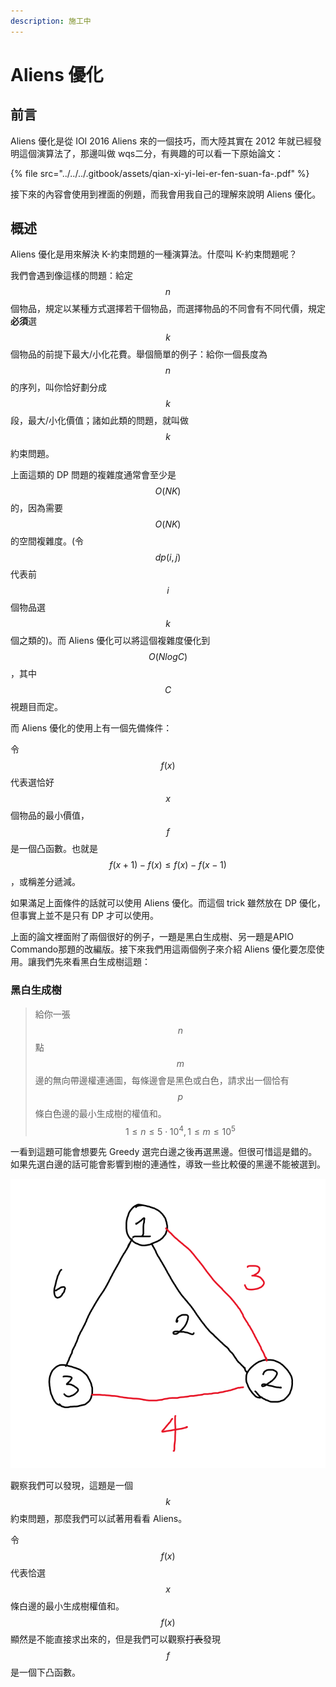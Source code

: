 ```yaml
---
description: 施工中
---
```


# Aliens 優化

## 前言

Aliens 優化是從 IOI 2016 Aliens 來的一個技巧，而大陸其實在 2012 年就已經發明這個演算法了，那邊叫做 wqs二分，有興趣的可以看一下原始論文：

{% file src="../../../.gitbook/assets/qian-xi-yi-lei-er-fen-suan-fa-.pdf" %}

接下來的內容會使用到裡面的例題，而我會用我自己的理解來說明 Aliens 優化。

## 概述

Aliens 優化是用來解決 K-約束問題的一種演算法。什麼叫 K-約束問題呢？

我們會遇到像這樣的問題：給定$$n$$個物品，規定以某種方式選擇若干個物品，而選擇物品的不同會有不同代價，規定**必須**選$$k$$個物品的前提下最大/小化花費。舉個簡單的例子：給你一個長度為$$n$$的序列，叫你恰好劃分成$$k$$段，最大/小化價值；諸如此類的問題，就叫做$$k$$約束問題。

上面這類的 DP 問題的複雜度通常會至少是 $$O(NK)$$的，因為需要$$O(NK)$$的空間複雜度。\(令$$dp(i,j)$$代表前$$i$$個物品選$$k$$個之類的\)。而 Aliens 優化可以將這個複雜度優化到 $$O(NlogC)$$，其中 $$C$$視題目而定。

而 Aliens 優化的使用上有一個先備條件：

令$$f(x)$$代表選恰好$$x$$個物品的最小價值，$$f$$是一個凸函數。也就是$$f(x+1)-f(x)\leq f(x)-f(x-1)$$，或稱差分遞減。

如果滿足上面條件的話就可以使用 Aliens 優化。而這個 trick 雖然放在 DP 優化，但事實上並不是只有 DP 才可以使用。

上面的論文裡面附了兩個很好的例子，一題是黑白生成樹、另一題是APIO Commando那題的改編版。接下來我們用這兩個例子來介紹 Aliens 優化要怎麼使用。讓我們先來看黑白生成樹這題：

### 黑白生成樹

> 給你一張$$n$$點$$m$$邊的無向帶邊權連通圖，每條邊會是黑色或白色，請求出一個恰有$$p$$條白色邊的最小生成樹的權值和。$$1\leq n\leq 5\cdot 10^4,1\leq m\leq10^5$$

一看到這題可能會想要先 Greedy 選完白邊之後再選黑邊。但很可惜這是錯的。如果先選白邊的話可能會影響到樹的連通性，導致一些比較優的黑邊不能被選到。

![&#x4E00;&#x500B;&#x53CD;&#x4F8B;\(&#x7528;&#x7D05;&#x7DDA;&#x4EE3;&#x66FF;&#x767D;&#x7DDA;\)](../../../.gitbook/assets/image%20%283%29.png)

觀察我們可以發現，這題是一個$$k$$約束問題，那麼我們可以試著用看看 Aliens。

令$$f(x)$$代表恰選$$x$$條白邊的最小生成樹權值和。$$f(x)$$顯然是不能直接求出來的，但是我們可以觀察~~打表~~發現$$f$$是一個下凸函數。





